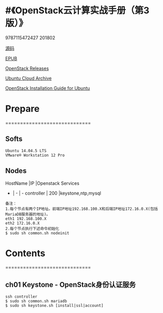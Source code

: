 #《OpenStack云计算实战手册（第3版）》
=============================

9787115472427 201802

[源码](https://github.com/OpenStackCookbook/OpenStackCookbook)

[EPUB](https://www.epubit.com/book/detail/21053;jsessionid=F82372F9415390B2CBCD6D9E9FC12A20)

[OpenStack Releases](https://releases.openstack.org/)

[Ubuntu Cloud Archive](https://wiki.ubuntu.com/OpenStack/CloudArchive)

[OpenStack Installation Guide for Ubuntu](https://docs.openstack.org/mitaka/zh_CN/install-guide-ubuntu/)


# Prepare
=============================

## Softs
```
Ubuntu 14.04.5 LTS
VMware® Workstation 12 Pro
```

## Nodes

HostName    |IP   |Openstack Services
- | - | - 
controller  | 200 |keystone,ntp,mysql

```
备注：
1.每个节点有两个IP地址。前端IP地址192.168.100.X和后端IP地址172.16.0.X(包括MariaDB服务器的地址)。
eth1 192.168.100.X
eth2 172.16.0.X
2.每个节点执行下述命令初始化
$ sudo sh common.sh nodeinit
```

# Contents
=============================

## ch01 Keystone - OpenStack身份认证服务
```
ssh controller
$ sudo sh common.sh mariadb
$ sudo sh keystone.sh [install|ssl|account]
```


